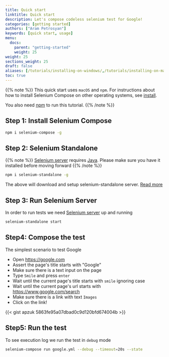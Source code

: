 ```yaml
---
title: Quick start
linktitle: Quick start
description: Let's compose codeless selenium test for Google!
categories: [getting started]
authors: ["Aram Petrosyan"]
keywords: [quick start, usage]
menu:
  docs:
    parent: "getting-started"
    weight: 25
weight: 25
sections_weight: 25
draft: false
aliases: [/tutorials/installing-on-windows/,/tutorials/installing-on-mac/,/overview/installing/,/getting-started/install,/install/]
toc: true
---
```


{{% note %}}
  This quick start uses `macOS` and `npm`. For instructions about how to install Selenium Compose on other operating systems, see [install](/getting-started/installing).

  You also need [npm](https://www.npmjs.com/get-npm) to run this tutorial.
{{% /note %}}

## Step 1: Install Selenium Compose

```bash
npm i selenium-compose -g
```

## Step 2: Selenium Standalone

{{% note %}}
  [Selenium server](https://www.seleniumhq.org/) requires [Java](https://www.java.com/en/download/). Please make sure you have it installed before moving forward
{{% /note %}}

```bash
npm i selenium-standalone -g
```

The above will download and setup selenium-standalone server. [Read more](https://www.npmjs.com/package/selenium-standalone)

## Step 3: Run Selenium Server

In order to run tests we need [Selenium server](https://www.seleniumhq.org/) up and running

```bash
selenium-standalone start
```

## Step4: Compose the test

The simplest scenario to test Google

* Open https://google.com
* Assert the page's title starts with "Google"
* Make sure there is a text input on the page
* Type `Smile` and press `enter`
* Wait until the current page's title starts with `smile` ignoring case
* Wait until the current page's url starts with https://www.google.com/search
* Make sure there is a link with text `Images`
* Click on the link!

{{< gist apzuk 5863fe95a07dbad0c9d120bfd674004b >}}

## Step5: Run the test

To see execution log we run the test in `debug` mode

```bash
selenium-compose run google.yml --debug --timeout=20s --state
```

<script src="https://asciinema.org/a/PjF9mQhi8SqmQwUMK4tO1FgcT.js" data-speed=2 data-autoplay="true" data-loop="true" data-rows=25 id="asciicast-PjF9mQhi8SqmQwUMK4tO1FgcT" async></script>
